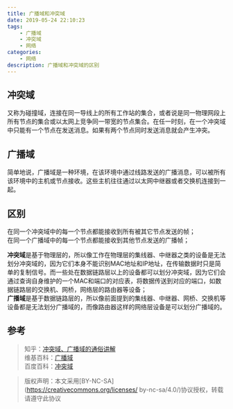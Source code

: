 ```yaml
---
title: 广播域和冲突域
date: 2019-05-24 22:10:23
tags:
	- 广播域
	- 冲突域
	- 网络
categories:
	- 网络
description: 广播域和冲突域的区别
---
```


## 冲突域

又称为碰撞域，连接在同一导线上的所有工作站的集合，或者说是同一物理网段上所有节点的集合或以太网上竞争同一带宽的节点集合。在任一时刻，在一个冲突域中只能有一个节点在发送消息。如果有两个节点同时发送消息就会产生冲突。

<!--more-->

## 广播域

简单地说，广播域是一种环境，在该环境中通过线路发送的广播消息，可以被所有该环境中的主机或节点接收。这些主机往往通过以太网中继器或者交换机连接到一起。

## 区别

在同一个冲突域中的每一个节点都能接收到所有被其它节点发送的帧；  
在同一个广播域中的每一个节点都能接收到其他节点发送的广播帧；  

**冲突域**是基于物理层的，所以像工作在物理层的集线器、中继器之类的设备是无法划分冲突域的，因为它们本身不能识别MAC地址和IP地址，在传输数据时只是简单的复制信号。而一些处在数据链路层以上的设备都可以划分冲突域，因为它们会通过查询自身维护的一个MAC和端口的对应表，将数据传送到对应的端口，如数据链路层的交换机、网桥，网络层的路由器等设备；  
**广播域**是基于数据链路层的，所以像前面提到的集线器、中继器、网桥、交换机等设备都是无法划分广播域的，而像路由器这样的网络层设备是可以划分广播域的。

## 参考
>知乎：[冲突域、广播域的通俗讲解](https://zhuanlan.zhihu.com/p/74366236)  
>维基百科：[广播域](https://zh.wikipedia.org/wiki/%E5%B9%BF%E6%92%AD%E5%9F%9F)  
>百度百科：[冲突域](https://baike.baidu.com/item/%E5%86%B2%E7%AA%81%E5%9F%9F)  

>版权声明：本文采用[BY-NC-SA](https://creativecommons.org/licenses/
by-nc-sa/4.0/)协议授权，转载请遵守此协议
